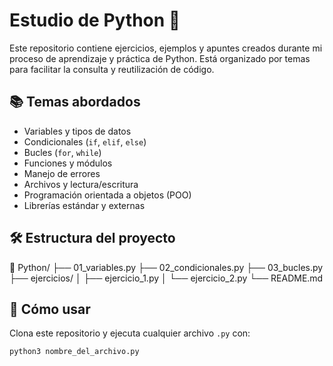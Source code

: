 # Estudio de Python 🐍

Este repositorio contiene ejercicios, ejemplos y apuntes creados durante mi proceso de aprendizaje y práctica de Python. Está organizado por temas para facilitar la consulta y reutilización de código.

## 📚 Temas abordados

- Variables y tipos de datos
- Condicionales (`if`, `elif`, `else`)
- Bucles (`for`, `while`)
- Funciones y módulos
- Manejo de errores
- Archivos y lectura/escritura
- Programación orientada a objetos (POO)
- Librerías estándar y externas

## 🛠 Estructura del proyecto

📁 Python/
├── 01_variables.py
├── 02_condicionales.py
├── 03_bucles.py
├── ejercicios/
│ ├── ejercicio_1.py
│ └── ejercicio_2.py
└── README.md

## 🚀 Cómo usar

Clona este repositorio y ejecuta cualquier archivo `.py` con:

```bash
python3 nombre_del_archivo.py